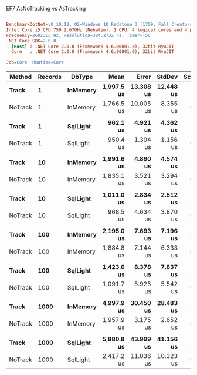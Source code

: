 EF7 AsNoTracking vs AsTracking
``` ini

BenchmarkDotNet=v0.10.12, OS=Windows 10 Redstone 3 [1709, Fall Creators Update] (10.0.16299.192)
Intel Core i5 CPU 750 2.67GHz (Nehalem), 1 CPU, 4 logical cores and 4 physical cores
Frequency=2602315 Hz, Resolution=384.2732 ns, Timer=TSC
.NET Core SDK=2.0.0
  [Host] : .NET Core 2.0.0 (Framework 4.6.00001.0), 32bit RyuJIT
  Core   : .NET Core 2.0.0 (Framework 4.6.00001.0), 32bit RyuJIT

Job=Core  Runtime=Core  

```
|  Method | Records |   DbType |       Mean |     Error |    StdDev | Scaled |    Gen 0 |   Gen 1 |   Gen 2 | Allocated |
|-------- |-------- |--------- |-----------:|----------:|----------:|-------:|---------:|--------:|--------:|----------:|
|   **Track** |       **1** | **InMemory** | **1,997.5 us** | **13.308 us** | **12.448 us** |   **1.00** |  **42.9688** | **23.4375** |  **7.8125** | **166.06 KB** |
| NoTrack |       1 | InMemory | 1,766.5 us | 10.005 us |  8.355 us |   0.88 |  42.9688 | 21.4844 |  9.7656 | 164.92 KB |
|         |         |          |            |           |           |        |          |         |         |           |
|   **Track** |       **1** | **SqlLight** |   **962.1 us** |  **4.921 us** |  **4.362 us** |   **1.00** |   **3.9063** |       **-** |       **-** |  **19.45 KB** |
| NoTrack |       1 | SqlLight |   950.4 us |  1.304 us |  1.156 us |   0.99 |   3.9063 |       - |       - |  18.95 KB |
|         |         |          |            |           |           |        |          |         |         |           |
|   **Track** |      **10** | **InMemory** | **1,991.6 us** |  **4.890 us** |  **4.574 us** |   **1.00** |  **44.9219** | **21.4844** |  **9.7656** | **169.07 KB** |
| NoTrack |      10 | InMemory | 1,835.1 us |  3.521 us |  3.294 us |   0.92 |  42.9688 | 21.4844 |  9.7656 | 165.53 KB |
|         |         |          |            |           |           |        |          |         |         |           |
|   **Track** |      **10** | **SqlLight** | **1,011.0 us** |  **2.834 us** |  **2.512 us** |   **1.00** |   **5.8594** |       **-** |       **-** |  **24.33 KB** |
| NoTrack |      10 | SqlLight |   968.5 us |  4.634 us |  3.870 us |   0.96 |   3.9063 |       - |       - |  20.74 KB |
|         |         |          |            |           |           |        |          |         |         |           |
|   **Track** |     **100** | **InMemory** | **2,195.0 us** |  **7.693 us** |  **7.196 us** |   **1.00** |  **50.7813** | **27.3438** |  **7.8125** | **202.41 KB** |
| NoTrack |     100 | InMemory | 1,884.8 us |  7.144 us |  6.333 us |   0.86 |  42.9688 | 19.5313 |  9.7656 | 166.59 KB |
|         |         |          |            |           |           |        |          |         |         |           |
|   **Track** |     **100** | **SqlLight** | **1,423.6 us** |  **8.378 us** |  **7.837 us** |   **1.00** |  **17.5781** |       **-** |       **-** |  **74.24 KB** |
| NoTrack |     100 | SqlLight | 1,091.7 us |  5.925 us |  5.542 us |   0.77 |   7.8125 |       - |       - |  38.19 KB |
|         |         |          |            |           |           |        |          |         |         |           |
|   **Track** |    **1000** | **InMemory** | **4,997.9 us** | **30.450 us** | **28.483 us** |   **1.00** | **101.5625** | **39.0625** | **15.6250** | **534.86 KB** |
| NoTrack |    1000 | InMemory | 1,957.9 us |  3.175 us |  2.652 us |   0.39 |  42.9688 | 23.4375 |  7.8125 | 173.64 KB |
|         |         |          |            |           |           |        |          |         |         |           |
|   **Track** |    **1000** | **SqlLight** | **5,880.8 us** | **43.999 us** | **41.156 us** |   **1.00** | **117.1875** | **39.0625** |       **-** | **575.44 KB** |
| NoTrack |    1000 | SqlLight | 2,417.2 us | 11.036 us | 10.323 us |   0.41 |  50.7813 | 11.7188 |       - | 214.11 KB |
